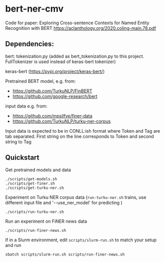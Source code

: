 # bert-ner-cmv
Code for paper: Exploring Cross-sentence Contexts for Named Entity Recognition with BERT
https://aclanthology.org/2020.coling-main.78.pdf
 
## Dependencies:

bert: tokenization.py (added as bert_tokenization.py to this project. FullTokenizer is used instead of keras-bert tokenizer)

keras-bert (https://pypi.org/project/keras-bert/)

Pretrained BERT model, e.g. from:
- https://github.com/TurkuNLP/FinBERT
- https://github.com/google-research/bert

input data e.g. from:
- https://github.com/mpsilfve/finer-data
- https://github.com/TurkuNLP/turku-ner-corpus

Input data is expected to be in CONLL:ish format where Token and Tag are tab separated. 
First string on the line corresponds to Token and second string to Tag
  
## Quickstart

Get pretrained models and data

```
./scripts/get-models.sh
./scripts/get-finer.sh
./scripts/get-turku-ner.sh
```

Experiment on Turku NER corpus data (`run-turku-ner.sh` trains, use different input file and '--use_ner_model' for predicting )

```
./scripts/run-turku-ner.sh

```

Run an experiment on FiNER news data

```
./scripts/run-finer-news.sh

```

If in a Slurm environment, edit `scripts/slurm-run.sh` to match your setup and run

```
sbatch scripts/slurm-run.sh scripts/run-finer-news.sh

```
